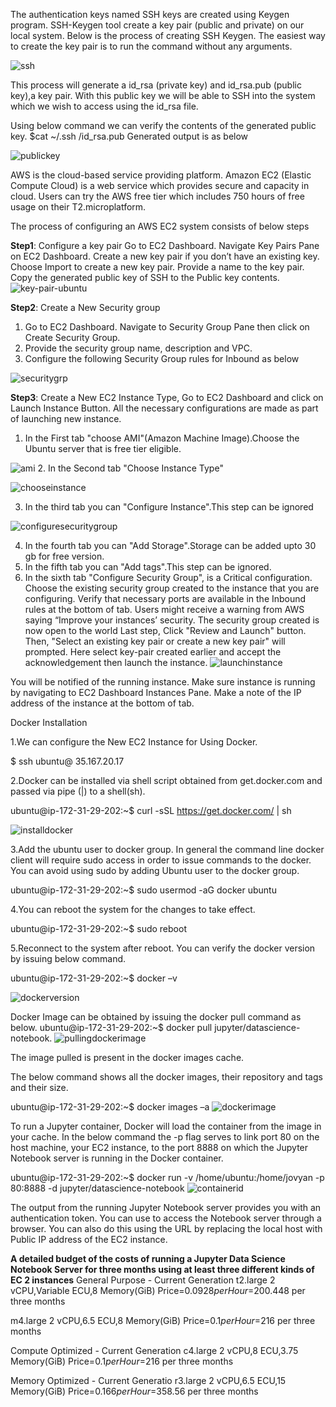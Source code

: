 The authentication keys named SSH keys are created using Keygen program. SSH-Keygen tool create a key pair (public and private) on our local system. Below is the process of creating SSH Keygen. The easiest way to create the key pair is to run the command without any arguments.

![ssh](https://user-images.githubusercontent.com/35319815/34912651-cf0e4b72-f8b4-11e7-87f7-b07a8cd67101.JPG)

This process will generate a id_rsa (private key) and id_rsa.pub (public key),a key pair. With this public key we will be able to SSH into the system which we wish to access using the id_rsa file.

Using below command we can verify the contents of the generated public key.
$cat ~/.ssh /id_rsa.pub
Generated output is as below

![publickey](https://user-images.githubusercontent.com/35319815/34912729-8d1a2342-f8b6-11e7-9af0-5055d72705bd.JPG)

AWS is the cloud-based service providing platform. Amazon EC2 (Elastic Compute Cloud) is a web service which provides secure and capacity in cloud. Users can try the AWS free tier which includes 750 hours of free usage on their T2.microplatform.

The process of configuring an AWS EC2 system consists of below steps

**Step1**: Configure a key pair
Go to EC2 Dashboard. Navigate Key Pairs Pane on EC2 Dashboard.
Create a new key pair if you don’t have an existing key.
Choose Import to create a new key pair. Provide a name to the key pair. Copy the generated public key of SSH to the Public key contents.
![key-pair-ubuntu](https://user-images.githubusercontent.com/35319815/34913251-0b603fd4-f8c6-11e7-9019-69cdff6ea9ef.JPG)

**Step2**: Create a New Security group
1.	Go to EC2 Dashboard. Navigate to Security Group Pane then click on Create Security Group.
2.	Provide the security group name, description and VPC.
3.	Configure the following Security Group rules for Inbound as below

![securitygrp](https://user-images.githubusercontent.com/35319815/34926815-f95d7b84-f97f-11e7-859a-01ce80829a6d.JPG)

**Step3**: Create a New EC2 Instance Type,
Go to EC2 Dashboard and click on Launch Instance Button.
All the necessary configurations are made as part of launching new instance.
1. In the First tab "choose AMI"(Amazon Machine Image).Choose the Ubuntu server that is free tier eligible.

![ami](https://user-images.githubusercontent.com/35319815/34927077-975cd13a-f981-11e7-914f-85cdd06359a4.JPG)
2. In the Second tab "Choose Instance Type"

![chooseinstance](https://user-images.githubusercontent.com/35319815/34926847-350547f2-f980-11e7-9fe8-6d206d3ff577.JPG)

3. In the third tab you can "Configure Instance".This step can be ignored

![configuresecuritygroup](https://user-images.githubusercontent.com/35319815/34926867-5393e67e-f980-11e7-9e0a-ba796c348d30.JPG)

4. In the fourth tab you can "Add Storage".Storage can be added upto 30 gb for free version.
5. In the fifth tab you can "Add tags".This step can be ignored.
6. In the sixth tab "Configure Security Group", is a Critical configuration. Choose the existing security group created to the instance that you are configuring. Verify that necessary ports are available in the Inbound rules at the bottom of tab.
Users might receive a warning from AWS saying “Improve your instances’ security. The security group created is now open to the world
Last step, Click "Review and Launch" button. 
Then, "Select an existing key pair or create a new key pair" will prompted. Here select key-pair created earlier and accept the acknowledgement then launch the instance.
![launchinstance](https://user-images.githubusercontent.com/35319815/34926874-5f28952a-f980-11e7-9e35-6992282f21d8.JPG)

You will be notified of the running instance. Make sure instance is running by navigating to EC2 Dashboard Instances Pane. Make a note of the IP address of the instance at the bottom of tab.












Docker Installation

1.We can configure the New EC2 Instance for Using Docker.

   $ ssh ubuntu@ 35.167.20.17
   
   

2.Docker can be installed via shell script obtained from get.docker.com and passed via pipe (|) to a shell(sh).

   ubuntu@ip-172-31-29-202:~$ curl -sSL https://get.docker.com/ | sh
   
   
![installdocker](https://user-images.githubusercontent.com/35319815/34927081-97d099f8-f981-11e7-9b49-803061020b82.JPG)
       
3.Add the ubuntu user to docker group. In general the command line docker client will require sudo access in order to issue commands to the docker. You can avoid using sudo by adding Ubuntu user to the docker group.

   ubuntu@ip-172-31-29-202:~$ sudo usermod -aG docker ubuntu

4.You can reboot the system for the changes to take effect.

   ubuntu@ip-172-31-29-202:~$ sudo reboot

5.Reconnect to the system after reboot. You can verify the docker version by issuing below command.

   ubuntu@ip-172-31-29-202:~$ docker –v
   
![dockerversion](https://user-images.githubusercontent.com/35319815/34927080-97a9b19e-f981-11e7-9946-43663bda99da.JPG)


Docker Image can be obtained by issuing the docker pull command as below.
ubuntu@ip-172-31-29-202:~$ docker pull jupyter/datascience-notebook. 
![pullingdockerimage](https://user-images.githubusercontent.com/35319815/34927082-97f26a88-f981-11e7-9571-633fad3591e9.JPG)


The image pulled is present in the docker images cache.




The below command shows all the docker images, their repository and tags and their size.

ubuntu@ip-172-31-29-202:~$ docker images –a
![dockerimage](https://user-images.githubusercontent.com/35319815/34927079-9790a8fc-f981-11e7-9274-403647e56c14.JPG)

To run a Jupyter container, Docker will load the container from the image in your cache.
In the below command the -p flag serves to link port 80 on the host machine, your EC2 instance, to the port 8888 on which the Jupyter Notebook server is running in the Docker container.

ubuntu@ip-172-31-29-202:~$ docker run -v /home/ubuntu:/home/jovyan -p 80:8888 -d jupyter/datascience-notebook
![containerid](https://user-images.githubusercontent.com/35319815/34927078-9777332c-f981-11e7-98eb-b48ccb249ec3.JPG)




The output from the running Jupyter Notebook server provides you with an authentication token. You can use to access the Notebook server through a browser. You can also do this using the URL by replacing the local host with Public IP address of the EC2 instance.






**A detailed budget of the costs of running a Jupyter Data Science Notebook Server for three months using at least three different kinds of EC 2 instances**
General Purpose - Current Generation
t2.large
2 vCPU,Variable ECU,8 Memory(GiB)
Price=$0.0928 per Hour=$200.448 per three months

m4.large
2 vCPU,6.5 ECU,8 Memory(GiB)
Price=$0.1 per Hour=$216 per three months

Compute Optimized - Current Generation
c4.large
2 vCPU,8 ECU,3.75 Memory(GiB)
Price=$0.1 per Hour=$216 per three months

Memory Optimized - Current Generatio
r3.large
2 vCPU,6.5 ECU,15 Memory(GiB)
Price=$0.166 per Hour=$358.56 per three months

